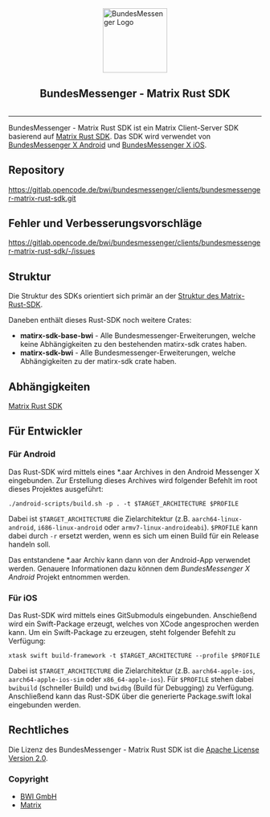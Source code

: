 <div style="display: flex; align-items: center; justify-content: center; flex-direction: column;">
  <img src="https://gitlab.opencode.de/bwi/bundesmessenger/info/-/raw/main/images/logo.png?inline=false" alt="BundesMessenger Logo" width="128" height="128">
  <h2>BundesMessenger - Matrix Rust SDK</h2>
</div>

----

BundesMessenger - Matrix Rust SDK ist ein Matrix Client-Server SDK basierend
auf [Matrix Rust SDK](https://github.com/matrix-org/matrix-rust-sdk).
Das SDK wird verwendet
von [BundesMessenger X Android](https://gitlab.opencode.de/bwi/bundesmessenger/clients/bundesmessenger-x-android.git)
und [BundesMessenger X iOS](https://gitlab.opencode.de/bwi/bundesmessenger/clients/bundesmessenger-x-ios.git).

## Repository

https://gitlab.opencode.de/bwi/bundesmessenger/clients/bundesmessenger-matrix-rust-sdk.git

## Fehler und Verbesserungsvorschläge

https://gitlab.opencode.de/bwi/bundesmessenger/clients/bundesmessenger-matrix-rust-sdk/-/issues

## Struktur

Die Struktur des SDKs orientiert sich primär an
der [Struktur des Matrix-Rust-SDK](https://github.com/matrix-org/matrix-rust-sdk?tab=readme-ov-file#project-structure).

Daneben enthält dieses Rust-SDK noch weitere Crates:

* **matirx-sdk-base-bwi** - Alle Bundesmessenger-Erweiterungen, welche keine Abhängigkeiten zu den bestehenden
  matirx-sdk crates haben.
* **matirx-sdk-bwi** - Alle Bundesmessenger-Erweiterungen, welche Abhängigkeiten zu der matirx-sdk crate haben.

## Abhängigkeiten

[Matrix Rust SDK](https://github.com/matrix-org/matrix-rust-sdk)

## Für Entwickler

### Für Android

Das Rust-SDK wird mittels eines *.aar Archives in den Android Messenger X eingebunden.
Zur Erstellung dieses Archives wird folgender Befehlt im root dieses Projektes ausgeführt:

```./android-scripts/build.sh -p . -t $TARGET_ARCHITECTURE $PROFILE```

Dabei ist `$TARGET_ARCHITECTURE` die Zielarchitektur (z.B. `aarch64-linux-android`, `i686-linux-android` oder
`armv7-linux-androideabi`).
`$PROFILE` kann dabei durch `-r` ersetzt werden, wenn es sich um einen Build für ein Release handeln soll.

Das entstandene *.aar Archiv kann dann von der Android-App verwendet werden.
Genauere Informationen dazu können dem _BundesMessenger X Android_ Projekt entnommen werden.

### Für iOS

Das Rust-SDK wird mittels eines GitSubmoduls eingebunden.
Anschießend wird ein Swift-Package erzeugt, welches von XCode angesprochen werden kann.
Um ein Swift-Package zu erzeugen, steht folgender Befehlt zu Verfügung:

```xtask swift build-framework -t $TARGET_ARCHITECTURE --profile $PROFILE```

Dabei ist `$TARGET_ARCHITECTURE` die Zielarchitektur (z.B. `aarch64-apple-ios`, `aarch64-apple-ios-sim` oder
`x86_64-apple-ios`).
Für `$PROFILE` stehen dabei `bwibuild` (schneller Build) und `bwidbg` (Build für Debugging) zu Verfügung.
Anschließend kann das Rust-SDK über die generierte Package.swift lokal eingebunden werden.

## Rechtliches

Die Lizenz des BundesMessenger - Matrix Rust SDK ist die [Apache License Version 2.0](./LICENSE).

### Copyright

- [BWI GmbH](https://messenger.bwi.de/copyright)
- [Matrix](https://matrix.org/)
